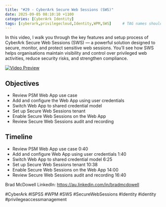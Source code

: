 ```yaml
---
title: "#29 - CyberArk Secure Web Sessions (SWS)"
date: 2025-09-05 08:10:10 +1100
categories: [CyberArk Identity]
tags: [cyberark,privilegecloud,Identity,WPM,SWS]     # TAG names should always be lowercase
---
```

In this video, I walk you through the key features and setup process of CyberArk Secure Web Sessions (SWS) — a powerful solution designed to secure, monitor, and protect sensitive web sessions. You’ll see how SWS helps organisations maintain visibility and control over privileged web activities, reduce security risks, and strengthen compliance.

[![Video Preview](https://i.ytimg.com/vi/OMGOcOmWWog/maxresdefault.jpg)](https://www.youtube.com/watch?v=OMGOcOmWWog)

## Objectives

- Review PSM Web App use case
- Add and configure the Web App using user credentials
- Switch Web App to shared credential model
- Set up Secure Web Sessions tenant
- Enable Secure Web Sessions on the Web App
- Review Secure Web Sessions audit and recording

## Timeline

- Review PSM Web App use case 0:40
- Add and configure Web App using user credentials 1:40
- Switch Web App to shared credential model 6:25
- Set up Secure Web Sessions tenant 10:38
- Enable Secure Web Sessions on the Web App 14:00
- Review Secure Web Sessions audit and recording 16:40

Brad McDowell LinkedIn: https://au.linkedin.com/in/bradmcdowell

#CyberArk #ISPSS #WPM #SWS #SecureWebSessions #Identity #identity #privilegeaccessmanagement
